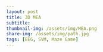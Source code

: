 ```yaml
---
layout: post
title: 3D MEA
subtitle: 
thumbnail-img: /assets/img/MEA.png
share-img: /assets/img/path.jpg
tags: [EEG, SVM, Maze Game]
---
```


